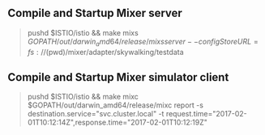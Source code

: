 ## Compile and Startup Mixer server
> pushd $ISTIO/istio && make mixs
> $GOPATH/out/darwin_amd64/release/mixs server --configStoreURL=fs://$(pwd)/mixer/adapter/skywalking/testdata

## Compile and Startup Mixer simulator client
> pushd $ISTIO/istio && make mixc
> $GOPATH/out/darwin_amd64/release/mixc report -s destination.service="svc.cluster.local" -t request.time="2017-02-01T10:12:14Z",response.time="2017-02-01T10:12:19Z" 
  